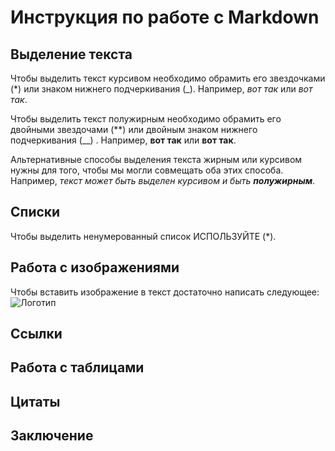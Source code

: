 # Инструкция по работе с Markdown

## Выделение текста

Чтобы выделить текст курсивом необходимо обрамить его звездочками (*) или знаком нижнего подчеркивания (_). Например, *вот так* или _вот так_.

Чтобы выделить текст полужирным необходимо обрамить его двойными звездочами (**) или двойным знаком нижнего подчеркивания (__) . Например, **вот так** или __вот так__.

Альтернативные способы выделения текста жирным или курсивом нужны для того, чтобы мы могли совмещать оба этих способа. Например, _текст может быть выделен курсивом и быть **полужирным**_.

## Списки

Чтобы выделить ненумерованный список ИСПОЛЬЗУЙТЕ (*).

## Работа с изображениями

Чтобы вставить изображение в текст достаточно написать следующее:
![Логотип](markdown-icon-27.jpg)

## Ссылки

## Работа с таблицами

## Цитаты

## Заключение